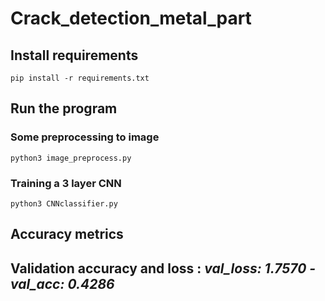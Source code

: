 # Crack_detection_metal_part

## Install requirements
  `pip install -r requirements.txt`

## Run the program
  ### Some preprocessing to image
  `python3 image_preprocess.py`
  ### Training a 3 layer CNN
  `python3 CNNclassifier.py`
  
## Accuracy metrics 
  ## Validation accuracy and loss : *val_loss: 1.7570 - val_acc: 0.4286*

